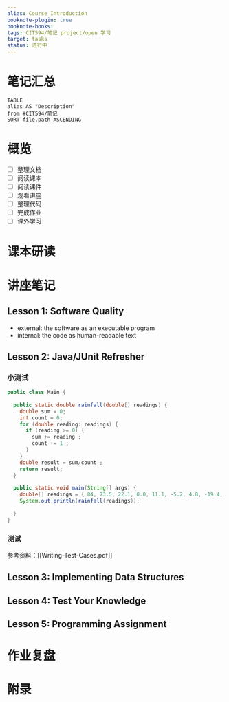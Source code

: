 ```yaml
---
alias: Course Introduction
booknote-plugin: true
booknote-books:
tags: CIT594/笔记 project/open 学习
target: tasks
status: 进行中
---
```


# 笔记汇总
```dataview
TABLE 
alias AS "Description"
from #CIT594/笔记
SORT file.path ASCENDING
```

# 概览
- [ ] 整理文档
- [ ] 阅读课本
- [ ] 阅读课件
- [ ] 观看讲座
- [ ] 整理代码
- [ ] 完成作业
- [ ] 课外学习

# 课本研读

# 讲座笔记
## Lesson 1: Software Quality
- external: the software as an executable program
- internal: the code as human-readable text
## Lesson 2: Java/JUnit Refresher
### 小测试
```java
public class Main {
  
  public static double rainfall(double[] readings) {
    double sum = 0;
    int count = 0;
    for (double reading: readings) {
      if (reading >= 0) {
        sum += reading ;
        count += 1 ;
      }
    }
    double result = sum/count ;
    return result;
  }
  
  public static void main(String[] args) {
    double[] readings = { 84, 73.5, 22.1, 0.0, 11.1, -5.2, 4.8, -19.4, 33.1, 0.0, 15.3, 22.1};
    System.out.println(rainfall(readings));
    
  }
}
```

### 测试
参考资料：[[Writing-Test-Cases.pdf]]

## Lesson 3: Implementing Data Structures

## Lesson 4: Test Your Knowledge

## Lesson 5: Programming Assignment

# 作业复盘

# 附录

